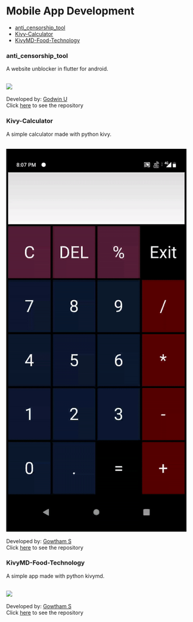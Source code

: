 
<h1>Mobile App Development</h1>

* <a href="#anti_censorship_tool">anti_censorship_tool</a>
* <a href="#Kivy-Calculator">Kivy-Calculator</a>
* <a href="#KivyMD-Food-Technology">KivyMD-Food-Technology</a>

<h3 id="anti_censorship_tool">anti_censorship_tool</h3>

A website unblocker in flutter for android.

<br>
<img src="https://1.bp.blogspot.com/-x1YDOXZ2ItE/XsDW_LSx1hI/AAAAAAAAAJE/_aZbDGLskeU-8CtzEORu93jJr15GxyU7wCK4BGAsYHg/IMG-20200516-WA0065.jpg" >

Developed by: [Godwin U ](https://github.com/GodwinUjeen)
<br>Click <a href="https://github.com/GodwinUjeen/anti_censorship_tool" target="_blank">here</a> to see the repository

<h3 id="Kivy-Calculator">Kivy-Calculator</h3>

A simple calculator made with python kivy.

<br>
<img src="https://github.com/gowtham758550/Kivy-Calculator/blob/master/Demo/gif.gif" >

Developed by: [ Gowtham S](https://github.com/gowtham758550)
<br>Click <a href="https://github.com/gowtham758550/Kivy-Calculator" target="_blank">here</a> to see the repository

<h3 id="KivyMD-Food-Technology">KivyMD-Food-Technology</h3>

A simple app made with python kivymd.

<br>
<img src="https://github.com/gowtham758550/KivyMD-Food-Technology/blob/master/Demo/2020_07_21_20_13_09.gif" >

Developed by: [ Gowtham S](https://github.com/gowtham758550)
<br>Click <a href="https://github.com/gowtham758550/KivyMD-Food-Technology" target="_blank">here</a> to see the repository
